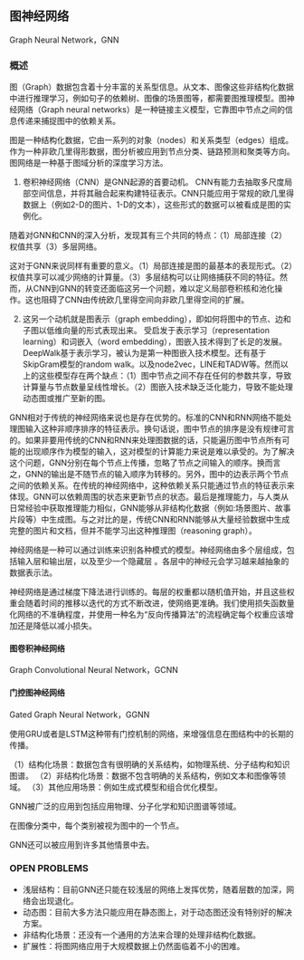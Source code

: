## 图神经网络

Graph Neural Network，GNN

### 概述

图（Graph）数据包含着十分丰富的关系型信息。从文本、图像这些非结构化数据中进行推理学习，例如句子的依赖树、图像的场景图等，都需要图推理模型。图神经网络（Graph neural networks）是一种链接主义模型，它靠图中节点之间的信息传递来捕捉图中的依赖关系。

图是一种结构化数据，它由一系列的对象（nodes）和关系类型（edges）组成。作为一种非欧几里得形数据，图分析被应用到节点分类、链路预测和聚类等方向。图网络是一种基于图域分析的深度学习方法。

1. 卷积神经网络（CNN）是GNN起源的首要动机。
CNN有能力去抽取多尺度局部空间信息，并将其融合起来构建特征表示。CNN只能应用于常规的欧几里得数据上（例如2-D的图片、1-D的文本），这些形式的数据可以被看成是图的实例化。

随着对GNN和CNN的深入分析，发现其有三个共同的特点：（1）局部连接（2）权值共享（3）多层网络。

这对于GNN来说同样有重要的意义。（1）局部连接是图的最基本的表现形式。（2）权值共享可以减少网络的计算量。（3）多层结构可以让网络捕获不同的特征。然而，从CNN到GNN的转变还面临这另一个问题，难以定义局部卷积核和池化操作。这也阻碍了CNN由传统欧几里得空间向非欧几里得空间的扩展。

2. 这另一个动机就是图表示（graph embedding），即如何将图中的节点、边和子图以低维向量的形式表现出来。
受启发于表示学习（representation learning）和词嵌入（word embedding），图嵌入技术得到了长足的发展。DeepWalk基于表示学习，被认为是第一种图嵌入技术模型。还有基于SkipGram模型的random walk。以及node2vec，LINE和TADW等。然而以上的这些模型存在两个缺点：（1）图中节点之间不存在任何的参数共享，导致计算量与节点数量呈线性增长。（2）图嵌入技术缺乏泛化能力，导致不能处理动态图或推广至新的图。

GNN相对于传统的神经网络来说也是存在优势的。标准的CNN和RNN网络不能处理图输入这种非顺序排序的特征表示。换句话说，图中节点的排序是没有规律可言的。如果非要用传统的CNN和RNN来处理图数据的话，只能遍历图中节点所有可能的出现顺序作为模型的输入，这对模型的计算能力来说是难以承受的。为了解决这个问题，GNN分别在每个节点上传播，忽略了节点之间输入的顺序。换而言之，GNN的输出是不随节点的输入顺序为转移的。另外，图中的边表示两个节点之间的依赖关系。在传统的神经网络中，这种依赖关系只能通过节点的特征表示来体现。GNN可以依赖周围的状态来更新节点的状态。最后是推理能力，与人类从日常经验中获取推理能力相似，GNN能够从非结构化数据（例如:场景图片、故事片段等）中生成图。与之对比的是，传统CNN和RNN能够从大量经验数据中生成完整的图片和文档，但并不能学习出这种推理图（reasoning graph）。

神经网络是一种可以通过训练来识别各种模式的模型。神经网络由多个层组成，包括输入层和输出层，以及至少一个隐藏层 。各层中的神经元会学习越来越抽象的数据表示法。

神经网络是通过梯度下降法进行训练的。每层的权重都以随机值开始，并且这些权重会随着时间的推移以迭代的方式不断改进，使网络更准确。我们使用损失函数量化网络的不准确程度，并使用一种名为“反向传播算法”的流程确定每个权重应该增加还是降低以减小损失。

#### 图卷积神经网络
Graph Convolutional Neural Network，GCNN


#### 门控图神经网络
Gated Graph Neural Network，GGNN

使用GRU或者是LSTM这种带有门控机制的网络，来增强信息在图结构中的长期的传播。





（1）结构化场景：数据包含有很明确的关系结构，如物理系统、分子结构和知识图谱。
（2）非结构化场景：数据不包含明确的关系结构，例如文本和图像等领域。
（3）其他应用场景：例如生成式模型和组合优化模型。



GNN被广泛的应用到包括应用物理、分子化学和知识图谱等领域。


在图像分类中，每个类别被视为图中的一个节点。


GNN还可以被应用到许多其他情景中去。

### OPEN PROBLEMS
- 浅层结构：目前GNN还只能在较浅层的网络上发挥优势，随着层数的加深，网络会出现退化。
- 动态图：目前大多方法只能应用在静态图上，对于动态图还没有特别好的解决方案。
- 非结构化场景：还没有一个通用的方法来合理的处理非结构化数据。
- 扩展性：将图网络应用于大规模数据上仍然面临着不小的困难。


